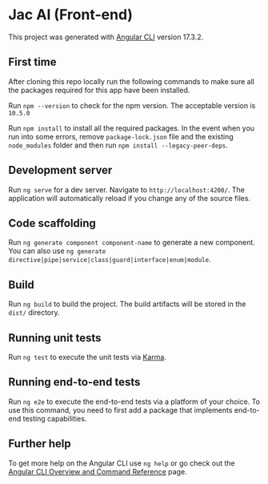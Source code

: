 # Jac AI (Front-end)

This project was generated with [Angular CLI](https://github.com/angular/angular-cli) version 17.3.2.


## First time

After cloning this repo locally run the following commands to make sure all the packages required for this app have been installed.

Run `npm --version` to check for the npm version. The acceptable version is `10.5.0`

Run `npm install` to install all the required packages. In the event when you run into some errors, remove `package-lock.json` file and the existing `node_modules` folder and then run `npm install --legacy-peer-deps`.


## Development server

Run `ng serve` for a dev server. Navigate to `http://localhost:4200/`. The application will automatically reload if you change any of the source files.

## Code scaffolding

Run `ng generate component component-name` to generate a new component. You can also use `ng generate directive|pipe|service|class|guard|interface|enum|module`.

## Build

Run `ng build` to build the project. The build artifacts will be stored in the `dist/` directory.

## Running unit tests

Run `ng test` to execute the unit tests via [Karma](https://karma-runner.github.io).

## Running end-to-end tests

Run `ng e2e` to execute the end-to-end tests via a platform of your choice. To use this command, you need to first add a package that implements end-to-end testing capabilities.

## Further help

To get more help on the Angular CLI use `ng help` or go check out the [Angular CLI Overview and Command Reference](https://angular.io/cli) page.
